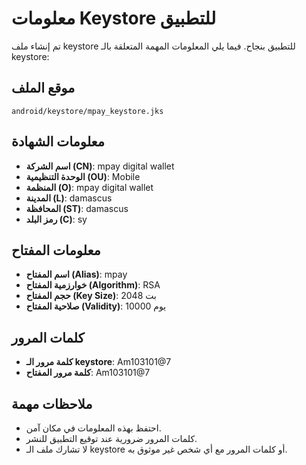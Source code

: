 # معلومات Keystore للتطبيق

تم إنشاء ملف keystore للتطبيق بنجاح. فيما يلي المعلومات المهمة المتعلقة بالـ keystore:

## موقع الملف
`android/keystore/mpay_keystore.jks`

## معلومات الشهادة
- **اسم الشركة (CN)**: mpay digital wallet
- **الوحدة التنظيمية (OU)**: Mobile
- **المنظمة (O)**: mpay digital wallet
- **المدينة (L)**: damascus
- **المحافظة (ST)**: damascus
- **رمز البلد (C)**: sy

## معلومات المفتاح
- **اسم المفتاح (Alias)**: mpay
- **خوارزمية المفتاح (Algorithm)**: RSA
- **حجم المفتاح (Key Size)**: 2048 بت
- **صلاحية المفتاح (Validity)**: 10000 يوم

## كلمات المرور
- **كلمة مرور الـ keystore**: Am103101@7
- **كلمة مرور المفتاح**: Am103101@7

## ملاحظات مهمة
- احتفظ بهذه المعلومات في مكان آمن.
- كلمات المرور ضرورية عند توقيع التطبيق للنشر.
- لا تشارك ملف الـ keystore أو كلمات المرور مع أي شخص غير موثوق به.
